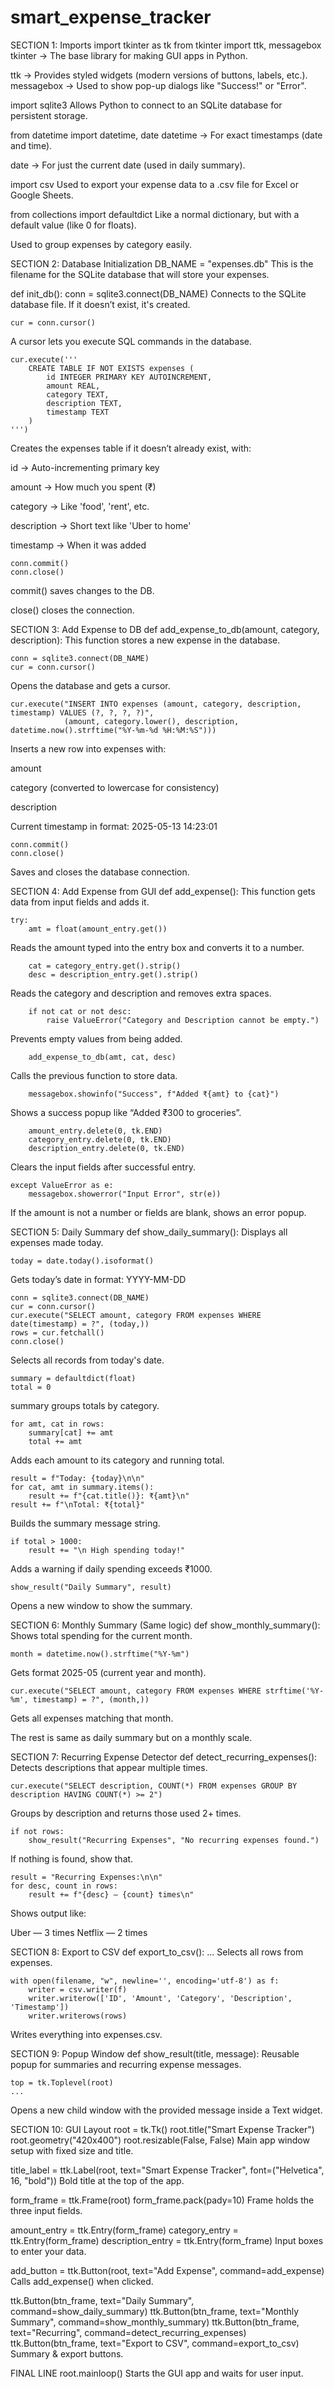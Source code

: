 # smart_expense_tracker

SECTION 1: Imports
import tkinter as tk
from tkinter import ttk, messagebox
tkinter → The base library for making GUI apps in Python.

ttk → Provides styled widgets (modern versions of buttons, labels, etc.).
messagebox → Used to show pop-up dialogs like "Success!" or "Error".

import sqlite3
Allows Python to connect to an SQLite database for persistent storage.

from datetime import datetime, date
datetime → For exact timestamps (date and time).

date → For just the current date (used in daily summary).

import csv
Used to export your expense data to a .csv file for Excel or Google Sheets.

from collections import defaultdict
Like a normal dictionary, but with a default value (like 0 for floats).

Used to group expenses by category easily.

SECTION 2: Database Initialization
DB_NAME = "expenses.db"
This is the filename for the SQLite database that will store your expenses.

def init_db():
    conn = sqlite3.connect(DB_NAME)
Connects to the SQLite database file. If it doesn’t exist, it's created.

    cur = conn.cursor()
A cursor lets you execute SQL commands in the database.

    cur.execute('''
        CREATE TABLE IF NOT EXISTS expenses (
            id INTEGER PRIMARY KEY AUTOINCREMENT,
            amount REAL,
            category TEXT,
            description TEXT,
            timestamp TEXT
        )
    ''')
Creates the expenses table if it doesn’t already exist, with:

id → Auto-incrementing primary key

amount → How much you spent (₹)

category → Like 'food', 'rent', etc.

description → Short text like 'Uber to home'

timestamp → When it was added

    conn.commit()
    conn.close()
commit() saves changes to the DB.

close() closes the connection.

 SECTION 3: Add Expense to DB
def add_expense_to_db(amount, category, description):
This function stores a new expense in the database.

    conn = sqlite3.connect(DB_NAME)
    cur = conn.cursor()
Opens the database and gets a cursor.

    cur.execute("INSERT INTO expenses (amount, category, description, timestamp) VALUES (?, ?, ?, ?)",
                (amount, category.lower(), description, datetime.now().strftime("%Y-%m-%d %H:%M:%S")))
Inserts a new row into expenses with:

amount

category (converted to lowercase for consistency)

description

Current timestamp in format: 2025-05-13 14:23:01

    conn.commit()
    conn.close()
Saves and closes the database connection.

SECTION 4: Add Expense from GUI
def add_expense():
This function gets data from input fields and adds it.

    try:
        amt = float(amount_entry.get())
Reads the amount typed into the entry box and converts it to a number.

        cat = category_entry.get().strip()
        desc = description_entry.get().strip()
Reads the category and description and removes extra spaces.

        if not cat or not desc:
            raise ValueError("Category and Description cannot be empty.")
Prevents empty values from being added.

        add_expense_to_db(amt, cat, desc)
Calls the previous function to store data.

        messagebox.showinfo("Success", f"Added ₹{amt} to {cat}")
Shows a success popup like “Added ₹300 to groceries”.

        amount_entry.delete(0, tk.END)
        category_entry.delete(0, tk.END)
        description_entry.delete(0, tk.END)
Clears the input fields after successful entry.

    except ValueError as e:
        messagebox.showerror("Input Error", str(e))
If the amount is not a number or fields are blank, shows an error popup.

SECTION 5: Daily Summary
def show_daily_summary():
Displays all expenses made today.

    today = date.today().isoformat()
Gets today’s date in format: YYYY-MM-DD

    conn = sqlite3.connect(DB_NAME)
    cur = conn.cursor()
    cur.execute("SELECT amount, category FROM expenses WHERE date(timestamp) = ?", (today,))
    rows = cur.fetchall()
    conn.close()
Selects all records from today's date.

    summary = defaultdict(float)
    total = 0
summary groups totals by category.

    for amt, cat in rows:
        summary[cat] += amt
        total += amt
Adds each amount to its category and running total.

    result = f"Today: {today}\n\n"
    for cat, amt in summary.items():
        result += f"{cat.title()}: ₹{amt}\n"
    result += f"\nTotal: ₹{total}"
Builds the summary message string.

    if total > 1000:
        result += "\n High spending today!"
Adds a warning if daily spending exceeds ₹1000.

    show_result("Daily Summary", result)
Opens a new window to show the summary.

SECTION 6: Monthly Summary (Same logic)
def show_monthly_summary():
Shows total spending for the current month.

    month = datetime.now().strftime("%Y-%m")
Gets format 2025-05 (current year and month).

    cur.execute("SELECT amount, category FROM expenses WHERE strftime('%Y-%m', timestamp) = ?", (month,))
Gets all expenses matching that month.

The rest is same as daily summary but on a monthly scale.

SECTION 7: Recurring Expense Detector
def detect_recurring_expenses():
Detects descriptions that appear multiple times.

    cur.execute("SELECT description, COUNT(*) FROM expenses GROUP BY description HAVING COUNT(*) >= 2")
Groups by description and returns those used 2+ times.

    if not rows:
        show_result("Recurring Expenses", "No recurring expenses found.")
If nothing is found, show that.

    result = "Recurring Expenses:\n\n"
    for desc, count in rows:
        result += f"{desc} — {count} times\n"
Shows output like:

Uber — 3 times
Netflix — 2 times

SECTION 8: Export to CSV
def export_to_csv():
    ...
Selects all rows from expenses.

    with open(filename, "w", newline='', encoding='utf-8') as f:
        writer = csv.writer(f)
        writer.writerow(['ID', 'Amount', 'Category', 'Description', 'Timestamp'])
        writer.writerows(rows)
Writes everything into expenses.csv.

SECTION 9: Popup Window
def show_result(title, message):
Reusable popup for summaries and recurring expense messages.

    top = tk.Toplevel(root)
    ...
Opens a new child window with the provided message inside a Text widget.

SECTION 10: GUI Layout
root = tk.Tk()
root.title("Smart Expense Tracker")
root.geometry("420x400")
root.resizable(False, False)
Main app window setup with fixed size and title.

title_label = ttk.Label(root, text="Smart Expense Tracker", font=("Helvetica", 16, "bold"))
Bold title at the top of the app.

form_frame = ttk.Frame(root)
form_frame.pack(pady=10)
Frame holds the three input fields.

amount_entry = ttk.Entry(form_frame)
category_entry = ttk.Entry(form_frame)
description_entry = ttk.Entry(form_frame)
Input boxes to enter your data.

add_button = ttk.Button(root, text="Add Expense", command=add_expense)
Calls add_expense() when clicked.

ttk.Button(btn_frame, text="Daily Summary", command=show_daily_summary)
ttk.Button(btn_frame, text="Monthly Summary", command=show_monthly_summary)
ttk.Button(btn_frame, text="Recurring", command=detect_recurring_expenses)
ttk.Button(btn_frame, text="Export to CSV", command=export_to_csv)
Summary & export buttons.

FINAL LINE
root.mainloop()
Starts the GUI app and waits for user input.

